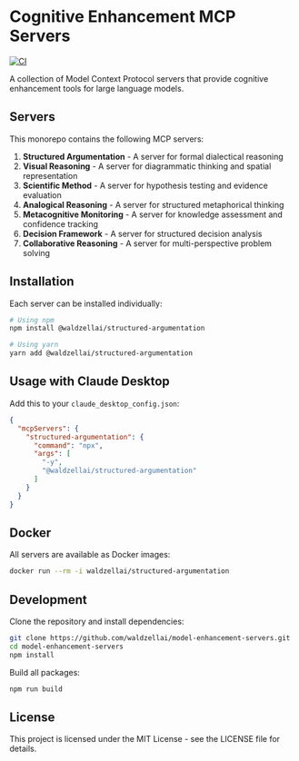 # Cognitive Enhancement MCP Servers

[![CI](https://github.com/waldzellai/model-enhancement-servers/actions/workflows/ci.yml/badge.svg)](https://github.com/waldzellai/model-enhancement-servers/actions/workflows/ci.yml)

A collection of Model Context Protocol servers that provide cognitive enhancement tools for large language models.

## Servers

This monorepo contains the following MCP servers:

1. **Structured Argumentation** - A server for formal dialectical reasoning
2. **Visual Reasoning** - A server for diagrammatic thinking and spatial representation
3. **Scientific Method** - A server for hypothesis testing and evidence evaluation
4. **Analogical Reasoning** - A server for structured metaphorical thinking
5. **Metacognitive Monitoring** - A server for knowledge assessment and confidence tracking
6. **Decision Framework** - A server for structured decision analysis
7. **Collaborative Reasoning** - A server for multi-perspective problem solving

## Installation

Each server can be installed individually:

```bash
# Using npm
npm install @waldzellai/structured-argumentation

# Using yarn
yarn add @waldzellai/structured-argumentation
```

## Usage with Claude Desktop

Add this to your `claude_desktop_config.json`:

```json
{
  "mcpServers": {
    "structured-argumentation": {
      "command": "npx",
      "args": [
        "-y",
        "@waldzellai/structured-argumentation"
      ]
    }
  }
}
```

## Docker

All servers are available as Docker images:

```bash
docker run --rm -i waldzellai/structured-argumentation
```

## Development

Clone the repository and install dependencies:

```bash
git clone https://github.com/waldzellai/model-enhancement-servers.git
cd model-enhancement-servers
npm install
```

Build all packages:

```bash
npm run build
```

## License

This project is licensed under the MIT License - see the LICENSE file for details.